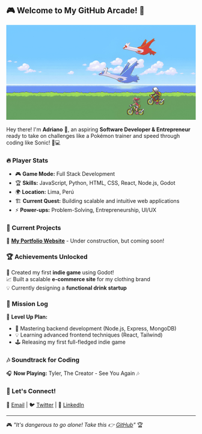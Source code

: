 ## 🎮 Welcome to My GitHub Arcade! 🚀

![Mi Banner](https://github.com/Universexha/Universexha/blob/main/baner.jpg?raw=true)

Hey there! I'm **Adriano** 👾, an aspiring **Software Developer & Entrepreneur** ready to take on challenges like a Pokémon trainer and speed through coding like Sonic! 🚀💻

### 🔥 Player Stats

- 🎮 **Game Mode:** Full Stack Development
- 🏆 **Skills:** JavaScript, Python, HTML, CSS, React, Node.js, Godot
- 🌍 **Location:** Lima, Perú
- 🏗 **Current Quest:** Building scalable and intuitive web applications
- ⚡ **Power-ups:** Problem-Solving, Entrepreneurship, UI/UX

### 🎯 Current Projects

🚧 **[My Portfolio Website](https://github.com/yourusername/portfolio)** - Under construction, but coming soon!  

### 🏆 Achievements Unlocked

🏅 Created my first **indie game** using Godot!  
📈 Built a scalable **e-commerce site** for my clothing brand  
💡 Currently designing a **functional drink startup**  

### 📜 Mission Log

📌 **Level Up Plan:**
- 🚀 Mastering backend development (Node.js, Express, MongoDB)
- 💡 Learning advanced frontend techniques (React, Tailwind)
- 🕹 Releasing my first full-fledged indie game

### 🎶 Soundtrack for Coding

🎧 **Now Playing:** Tyler, The Creator - See You Again 🎶

### 🌟 Let's Connect!

💌 [Email](mailto:your@email.com) | 🐦 [Twitter](https://twitter.com/yourusername) | 👔 [LinkedIn](https://linkedin.com/in/yourusername)

---

🎮 _"It's dangerous to go alone! Take this 👉 [GitHub](https://github.com/yourusername)"_ 🏆
